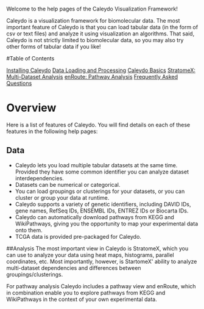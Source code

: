 Welcome to the help pages of the Caleydo Visualization Framework!

Caleydo is a visualization framework for biomolecular data. The most important feature of Caleydo is that you can load tabular data (in the form of csv or text files) and analyze it using visualization an algorithms. That said, Caleydo is not strictly limited to biomolecular data, so you may also try other forms of tabular data if you like!

#Table of Contents

[Installing Caleydo](install.md)
[Data Loading and Processing](data.md)
[Caleydo Basics](basics.md)
[StratomeX: Multi-Dataset Analysis](views/stratomex.md)
[enRoute: Pathway Analysis](views/enroute.md)
[Frequently Asked Questions](faq.md)

# Overview
Here is a list of features of Caleydo. You will find details on each of these features in the following help pages:

## Data
 * Caleydo lets you load multiple tabular datasets at the same time. Provided they have some common identifier you can analyze dataset interdependencies.
 * Datasets can be numerical or categorical.
 * You can load groupings or clusterings for your datasets, or you can cluster or group your data at runtime.
 * Caleydo supports a variety of genetic identifiers, including DAVID IDs, gene names, RefSeq IDs, ENSEMBL IDs, ENTREZ IDs or Biocarta IDs.
 * Caleydo can automatically download pathways from KEGG and WikiPathways, giving you the opportunity to map your experimental data onto them.
 * TCGA data is provided pre-packaged for Caleydo.

##Analysis
The most important view in Caleydo is StratomeX, which you can use to analyze your data using heat maps, histograms, parallel coordinates, etc. Most importantly, however, is StartomeX' ability to analyze multi-dataset dependencies and differences between groupings/clusterings.

For pathway analysis Caleydo includes a pathway view and enRoute, which in combination enable you to explore pathways from KEGG and WikiPathways in the context of your own experimental data. 
 
